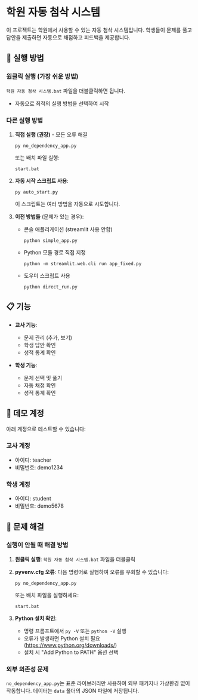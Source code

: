# 학원 자동 첨삭 시스템

이 프로젝트는 학원에서 사용할 수 있는 자동 첨삭 시스템입니다. 학생들이 문제를 풀고 답안을 제출하면 자동으로 채점하고 피드백을 제공합니다.

## 💯 실행 방법

### 원클릭 실행 (가장 쉬운 방법)
`학원 자동 첨삭 시스템.bat` 파일을 더블클릭하면 됩니다.
- 자동으로 최적의 실행 방법을 선택하여 시작

### 다른 실행 방법

1. **직접 실행 (권장)** - 모든 오류 해결
   ```
   py no_dependency_app.py
   ```
   또는 배치 파일 실행:
   ```
   start.bat
   ```

2. **자동 시작 스크립트 사용**:
   ```
   py auto_start.py
   ```
   이 스크립트는 여러 방법을 자동으로 시도합니다.

3. **이전 방법들** (문제가 있는 경우):

   - 콘솔 애플리케이션 (streamlit 사용 안함)
     ```
     python simple_app.py
     ```

   - Python 모듈 경로 직접 지정
     ```
     python -m streamlit.web.cli run app_fixed.py
     ```

   - 도우미 스크립트 사용
     ```
     python direct_run.py
     ```

## 📋 기능

- **교사 기능**:
  - 문제 관리 (추가, 보기)
  - 학생 답안 확인
  - 성적 통계 확인

- **학생 기능**:
  - 문제 선택 및 풀기
  - 자동 채점 확인
  - 성적 통계 확인

## 🔑 데모 계정

아래 계정으로 테스트할 수 있습니다:

### 교사 계정
- 아이디: teacher
- 비밀번호: demo1234

### 학생 계정
- 아이디: student
- 비밀번호: demo5678

## 📝 문제 해결

### 실행이 안될 때 해결 방법

1. **원클릭 실행**: `학원 자동 첨삭 시스템.bat` 파일을 더블클릭

2. **pyvenv.cfg 오류**:
   다음 명령어로 실행하여 오류를 우회할 수 있습니다:
   ```
   py no_dependency_app.py
   ```
   또는 배치 파일을 실행하세요:
   ```
   start.bat
   ```

3. **Python 설치 확인**:
   - 명령 프롬프트에서 `py -V` 또는 `python -V` 실행
   - 오류가 발생하면 Python 설치 필요 (https://www.python.org/downloads/)
   - 설치 시 "Add Python to PATH" 옵션 선택

### 외부 의존성 문제

`no_dependency_app.py`는 표준 라이브러리만 사용하여 외부 패키지나 가상환경 없이 작동합니다.
데이터는 `data` 폴더의 JSON 파일에 저장됩니다. 